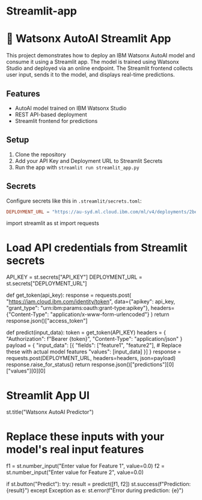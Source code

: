 # Streamlit-app
# 🤖 Watsonx AutoAI Streamlit App

This project demonstrates how to deploy an IBM Watsonx AutoAI model and consume it using a Streamlit app. The model is trained using Watsonx Studio and deployed via an online endpoint. The Streamlit frontend collects user input, sends it to the model, and displays real-time predictions.

## Features
- AutoAI model trained on IBM Watsonx Studio
- REST API-based deployment
- Streamlit frontend for predictions

## Setup
1. Clone the repository
2. Add your API Key and Deployment URL to Streamlit Secrets
3. Run the app with `streamlit run streamlit_app.py`

## Secrets
Configure secrets like this in `.streamlit/secrets.toml`:

```toml
DEPLOYMENT_URL = "https://au-syd.ml.cloud.ibm.com/ml/v4/deployments/2be32b0b-25bc-440f-9dff-dcfec35506ed/predictions?version=2021-05-01"
```
import streamlit as st
import requests

# Load API credentials from Streamlit secrets
API_KEY = st.secrets["API_KEY"]
DEPLOYMENT_URL = st.secrets["DEPLOYMENT_URL"]

def get_token(api_key):
    response = requests.post(
        "https://iam.cloud.ibm.com/identity/token",
        data={"apikey": api_key, "grant_type": "urn:ibm:params:oauth:grant-type:apikey"},
        headers={"Content-Type": "application/x-www-form-urlencoded"}
    )
    return response.json()["access_token"]

def predict(input_data):
    token = get_token(API_KEY)
    headers = {
        "Authorization": f"Bearer {token}",
        "Content-Type": "application/json"
    }
    payload = {
        "input_data": [{
            "fields": ["feature1", "feature2"],  # Replace these with actual model features
            "values": [input_data]
        }]
    }
    response = requests.post(DEPLOYMENT_URL, headers=headers, json=payload)
    response.raise_for_status()
    return response.json()["predictions"][0]["values"][0][0]

# Streamlit App UI
st.title("Watsonx AutoAI Predictor")

# Replace these inputs with your model's real input features
f1 = st.number_input("Enter value for Feature 1", value=0.0)
f2 = st.number_input("Enter value for Feature 2", value=0.0)

if st.button("Predict"):
    try:
        result = predict([f1, f2])
        st.success(f"Prediction: {result}")
    except Exception as e:
        st.error(f"Error during prediction: {e}")

